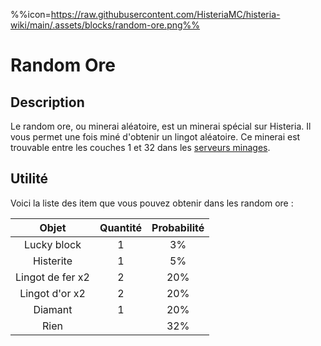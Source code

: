 %%icon=https://raw.githubusercontent.com/HisteriaMC/histeria-wiki/main/.assets/blocks/random-ore.png%%

# Random Ore

## Description 
Le random ore, ou minerai aléatoire, est un minerai spécial sur Histeria. Il vous permet une fois miné d'obtenir un lingot aléatoire. Ce minerai est trouvable entre les couches 1 et 32 dans les [serveurs minages](https://histeria.fr/wiki/worlds/monde-minage).

## Utilité
Voici la liste des item que vous pouvez obtenir dans les random ore :

|Objet|Quantité|Probabilité|
|:---:|:---:|:---:|
|Lucky block|1|3%|
|Histerite|1|5%|
|Lingot de fer x2|2|20%|
|Lingot d'or x2|2|20%|
|Diamant|1|20%|
|Rien| |32%|